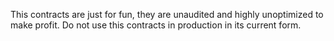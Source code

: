 This contracts are just for fun, they are unaudited and highly unoptimized to make profit. Do not use this contracts in production in its current form.